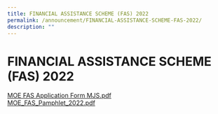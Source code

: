 ```yaml
---
title: FINANCIAL ASSISTANCE SCHEME (FAS) 2022
permalink: /announcement/FINANCIAL-ASSISTANCE-SCHEME-FAS-2022/
description: ""
---
```

# **FINANCIAL ASSISTANCE SCHEME (FAS) 2022**

[MOE FAS Application Form MJS.pdf](/files/MOE%20FAS%20Application%20Form%20MJS.pdf)  
[MOE_FAS_Pamphlet_2022.pdf](/files/MOE_FAS_Pamphlet_2022.pdf)  